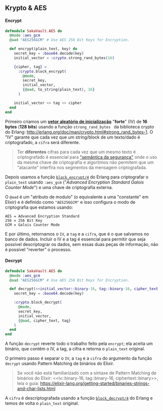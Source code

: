 ## Krypto & AES

#### Encrypt

```elixir
defmodule SakaVault.AES do
  @mode :aes_gcm
  @aad "AES256GCM" # Use AES 256 Bit Keys for Encryption.

  def encrypt(plain_text, key) do
    secret_key = :base64.decode(key)
    initial_vector = :crypto.strong_rand_bytes(16)

    {cipher, tag} =
      :crypto.block_encrypt(
        @mode,
        secret_key,
        initial_vector,
        {@aad, to_string(plain_text), 16}
      )

    initial_vector <> tag <> cipher
  end
end
```

Primeiro criamos um [**vetor aleatório de inicialização**](https://en.wikipedia.org/wiki/Initialization_vector) "**forte**" (IV) de **16 bytes** (**128 bits**) usando a função `strong_rand_bytes ` da biblioteca crypto do Erlang: http://erlang.org/doc/man/crypto.html#strong_rand_bytes-1. O "IV" garante que cada vez que um string/block de um texto/dado é criptografado, a `cifra` será diferente.

> Ter **diferentes** cifras para cada vez que um mesmo texto é criptografado é essencial para ["semântica da segurança"](https://en.wikipedia.org/wiki/Semantic_security) onde o uso da mesma chave de criptografia e algoritmos não permitem que um "atacante" interfira nos segmentos da mensagem criptografada.

Depois usamos a função [`block_encrypt/4`](http://erlang.org/doc/man/crypto.html#block_encrypt-4) do Erlang para criptografar o `plain_text` usando `:aes_gcm` ("*Advanced Encryption Standard Galois Counter Mode*") e uma chave de criptografia externa.

O `@aad` é um "atributo de modulo" (o equivalente a uma "constante" em Elixir) e é definido como `"AES256GCM"` e isso configura o modo de criptografia que estamos usando:

```
AES = Advanced Encryption Standard
256 = 256 Bit Key
GCM = Galois Counter Mode
```

E por último, retornamos o `IV`, a `tag` e a `cifra`, que é o que salvamos no banco de dados. Incluir o IV e a tag é essencial para permitir que seja possível descriptograr os dados, sem essas duas peças de informação, não é possível "reverter" o processo.

#### Decrypt

```elixir
defmodule SakaVault.AES do
  @mode :aes_gcm
  @aad "AES256GCM" # Use AES 256 Bit Keys for Encryption.

  def decrypt(<<initial_vector::binary-16, tag::binary-16, cipher_text::binary>>, key) do
    secret_key = :base64.decode(key)

    :crypto.block_decrypt(
      @mode,
      secret_key,
      initial_vector,
      {@aad, cipher_text, tag}
    )
  end
end
```

A função `decrypt` reverte todo o trabalho feito pela `encrypt`; ela aceita um binário, que contêm o IV, a tag, a cifra e retorna o `plain_text` original.

O primeiro passo é separar o `IV`, a `tag` e a `cifra` do argumento da função `decrypt` usando Pattern Matching de binários do Elixir.

> Se você não está familiarizado com a sintaxe de Pattern Matching de binários do Elixir: <<iv::binary-16, tag::binary-16, ciphertext::binary>>, leia o guia: https://elixir-lang.org/getting-started/binaries-strings-and-char-lists.html

A `cifra` é descriptografada usando a função [`block_decrypt/4`](http://erlang.org/doc/man/crypto.html#block_decrypt-4) do Erlang e temos de volta o `plain_text` original.

